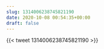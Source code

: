 ```yaml
---
slug: 1314006238745821190
date: 2020-10-08 00:54:35+00:00
draft: false
---
```


{{< tweet 1314006238745821190 >}}
